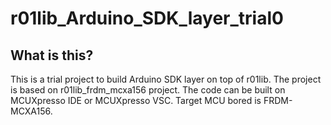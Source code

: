 # r01lib_Arduino_SDK_layer_trial0

## What is this?
This is a trial project to build Arduino SDK layer on top of r01lib. 
The project is based on r01lib_frdm_mcxa156 project.
The code can be built on MCUXpresso IDE or MCUXpresso VSC. Target MCU bored is FRDM-MCXA156.

